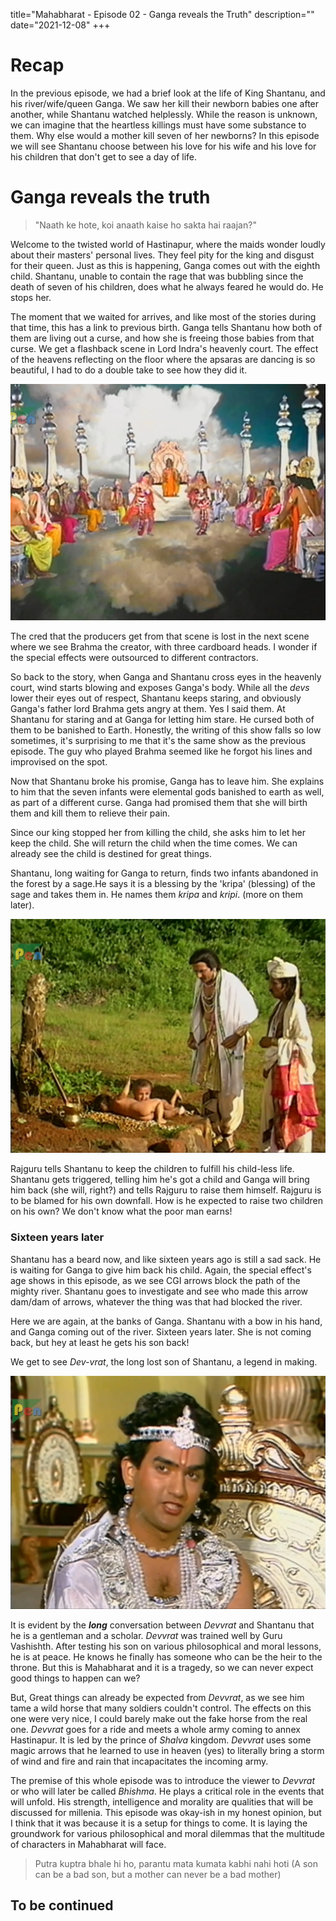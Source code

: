 title="Mahabharat - Episode 02 - Ganga reveals the Truth"
description=""
date="2021-12-08"
+++
# Recap

In the previous episode, we had a brief look at the life of King Shantanu, and his river/wife/queen Ganga. We saw her kill their newborn babies one after another, while Shantanu watched helplessly. 
While the reason is unknown, we can imagine that the heartless killings must have some substance to them. Why else would a mother kill seven of her newborns? 
In this episode we will see Shantanu choose between his love for his wife and his love for his children that don't get to see a day of life.

# Ganga reveals the truth

>"Naath ke hote, koi anaath kaise ho sakta hai raajan?"

Welcome to the twisted world of Hastinapur, where the maids wonder loudly about their masters' personal lives. They feel pity for the king and disgust for their queen. Just as this is happening, Ganga comes out with the eighth child. Shantanu, unable to contain the rage that was bubbling since the death of seven of his children, does what he always feared he would do.
He stops her.

The moment that we waited for arrives, and like most of the stories during that time, this has a link to previous birth. Ganga tells Shantanu how both of them are living out a curse, and how she is freeing those babies from that curse. We get a flashback scene in Lord Indra's heavenly court. The effect of the heavens reflecting on the floor where the apsaras are dancing is so beautiful, I had to do a double take to see how they did it.


![Heavenly Skies](/static/images/mahabharat/ep2_2.webp)

The cred that the producers get from that scene is lost in the next scene where we see Brahma the creator, with three cardboard heads. I wonder if the special effects were outsourced to different contractors.


So back to the story, when Ganga and Shantanu cross eyes in the heavenly court, wind starts blowing and exposes Ganga's body. While all the *devs* lower their eyes out of respect, Shantanu keeps staring, and obviously Ganga's father lord Brahma gets angry at them. Yes I said them. At Shantanu for staring and at Ganga for letting him stare. He cursed both of them to be banished to Earth. Honestly, the writing of this show falls so low sometimes, it's surprising to me that it's the same show as the previous episode. The guy who played Brahma seemed like he forgot his lines and improvised on the spot.

Now that Shantanu broke his promise, Ganga has to leave him. She explains to him that the seven infants were elemental gods banished to earth as well, as part of a different curse. Ganga had promised them that she will birth them and kill them to relieve their pain.

Since our king stopped her from killing the child, she asks him to let her keep the child. She will return the child when the time comes. We can already see the child is destined for great things. 

Shantanu, long waiting for Ganga to return, finds two infants abandoned in the forest by a sage.He says it is a blessing by the 'kripa' (blessing) of the sage and takes them in. He names them *kripa* and *kripi*. (more on them later).

![infants](/static/images/mahabharat/ep2_5.webp)

Rajguru tells Shantanu to keep the children to fulfill his child-less life. Shantanu gets triggered, telling him he's got a child and Ganga will bring him back (she will, right?) and tells Rajguru to raise them himself. Rajguru is to be blamed for his own downfall. How is he expected to raise two children on his own? We don't know what the poor man earns!

### Sixteen years later

Shantanu has a beard now, and like sixteen years ago is still a sad sack. He is waiting for Ganga to give him back his child. Again, the special effect's age shows in this episode, as we see CGI arrows block the path of the mighty river. Shantanu goes to investigate and see who made this arrow dam/dam of arrows, whatever the thing was that had blocked the river.

Here we are again, at the banks of Ganga. Shantanu with a bow in his hand, and Ganga coming out of the river. Sixteen years later. She is not coming back, but hey at least he gets his son back! 

We get to see *Dev-vrat*, the long lost son of Shantanu, a legend in making.

![devvrat](/static/images/mahabharat/ep2_7.webp)

It is evident by the ***long*** conversation between *Devvrat* and Shantanu that he is a gentleman and a scholar. *Devvrat* was trained well by Guru Vashishth. After testing his son on various philosophical and moral lessons, he is at peace. He knows he finally has someone who can be the heir to the throne. But this is Mahabharat and it is a tragedy, so we can never expect good things to happen can we?

But, Great things can already be expected from *Devvrat*, as we see him tame a wild horse that many soldiers couldn't control. The effects on this one were very nice, I could barely make out the fake horse from the real one. *Devvrat* goes for a ride and meets a whole army coming to annex Hastinapur. It is led by the prince of *Shalva* kingdom. *Devvrat* uses some magic arrows that he learned to use in heaven (yes) to literally bring a storm of wind and fire and rain that incapacitates the incoming army. 

The premise of this whole episode was to introduce the viewer to *Devvrat* or who will later be called *Bhishma*. He plays a critical role in the events that will unfold. His strength, intelligence and morality are qualities that will be discussed for millenia. This episode was okay-ish in my honest opinion, but I think that it was because it is a setup for things to come. It is laying the groundwork for various philosophical and moral dilemmas that the multitude of characters in Mahabharat will face.


> Putra kuptra bhale hi ho, parantu mata kumata kabhi nahi hoti
> (A son can be a bad son, but a mother can never be a bad mother)
## To be continued

